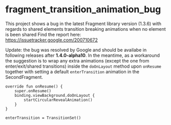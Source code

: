 # fragment_transition_animation_bug
This project shows a bug in the latest Fragment library version (1.3.6) with regards to shared elements transition breaking animations when no element is been shared
Find the report here: https://issuetracker.google.com/200710672

Update: the bug was resolved by Google and should be availabe in following releases after **1.4.0-alpha10**.
In the meantime, as a workaround the suggestion is to wrap any extra animations (except the one from enter/exit/shared transitions) inside the `doOnLayout` method upon `onResume` together with setting a default `enterTransition` animation in the SecondFragment.

    override fun onResume() {
        super.onResume()
        binding.viewBackground.doOnLayout {
            startCircularRevealAnimation()
        }
    }

    enterTransition = TransitionSet()
